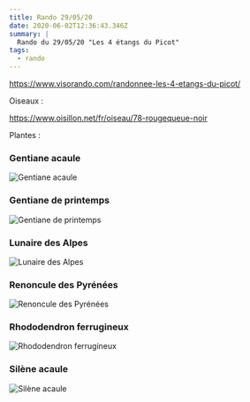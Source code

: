 ```yaml
---
title: Rando 29/05/20
date: 2020-06-02T12:36:43.346Z
summary: |
  Rando du 29/05/20 "Les 4 étangs du Picot"
tags:
  - rando
---
```

<https://www.visorando.com/randonnee-les-4-etangs-du-picot/>

Oiseaux :

<https://www.oisillon.net/fr/oiseau/78-rougequeue-noir>

Plantes :

### Gentiane acaule

![Gentiane acaule](/static/img/gentiane_acaule.jpg "Gentiane acaule")

### Gentiane de printemps

![Gentiane de printemps](/static/img/gentiane_de_printemps.jpg "Gentiane de printemps")

### Lunaire des Alpes

![Lunaire des Alpes](/static/img/lunaire_des_alpes.jpg "Lunaire des Alpes")

### Renoncule des Pyrénées

![Renoncule des Pyrénées](/static/img/renoncule_des_pyrenees.jpg "Renoncule des Pyrénées")

### Rhododendron ferrugineux

![Rhododendron ferrugineux](/static/img/rhododendron_ferrugineux.jpg "Rhododendron ferrugineux")

### Silène acaule

![Silène acaule](/static/img/silene_acaule.jpg "Silène acaule")